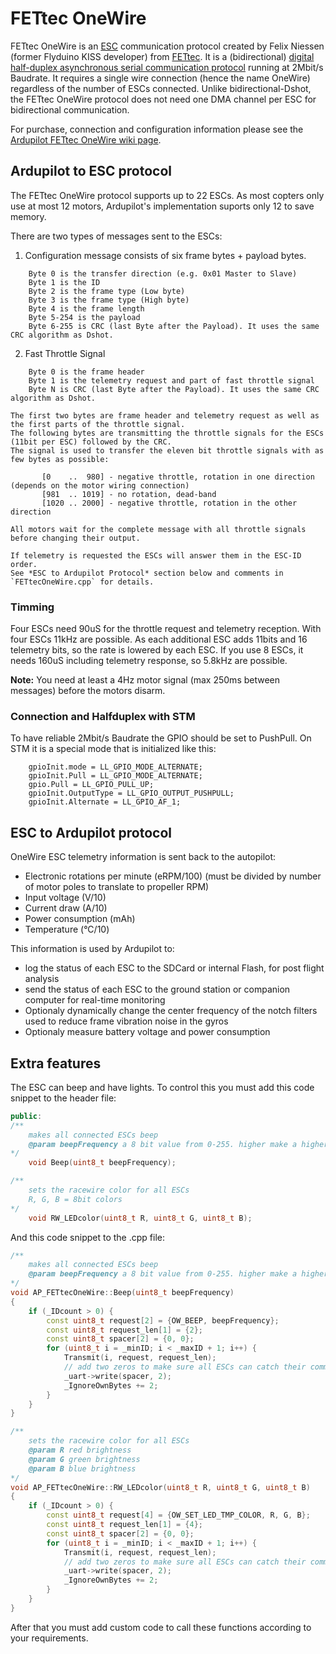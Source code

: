 # FETtec OneWire

FETtec OneWire is an [ESC](https://en.wikipedia.org/wiki/Electronic_speed_control) communication protocol created by Felix Niessen (former Flyduino KISS developer) from [FETtec](https://fettec.net).
It is a (bidirectional) [digital half-duplex asynchronous serial communication protocol](https://en.wikipedia.org/wiki/Asynchronous_serial_communication) running at 2Mbit/s Baudrate. It requires a single wire connection (hence the name OneWire) regardless of the number of ESCs connected.
Unlike bidirectional-Dshot, the FETtec OneWire protocol does not need one DMA channel per ESC for bidirectional communication. 

For purchase, connection and configuration information please see the [Ardupilot FETtec OneWire wiki page](https://ardupilot.org/copter/docs/common-fettec-onewire.html).


## Ardupilot to ESC protocol

The FETtec OneWire protocol supports up to 22 ESCs. As most copters only use at most 12 motors, Ardupilot's implementation suports only 12 to save memory.

There are two types of messages sent to the ESCs:

1. Configuration message consists of six frame bytes + payload bytes.

```
    Byte 0 is the transfer direction (e.g. 0x01 Master to Slave)
    Byte 1 is the ID
    Byte 2 is the frame type (Low byte)
    Byte 3 is the frame type (High byte)
    Byte 4 is the frame length
    Byte 5-254 is the payload
    Byte 6-255 is CRC (last Byte after the Payload). It uses the same CRC algorithm as Dshot.
```	

2. Fast Throttle Signal

```
    Byte 0 is the frame header
    Byte 1 is the telemetry request and part of fast throttle signal
    Byte N is CRC (last Byte after the Payload). It uses the same CRC algorithm as Dshot.
```	
    The first two bytes are frame header and telemetry request as well as the first parts of the throttle signal.
    The following bytes are transmitting the throttle signals for the ESCs (11bit per ESC) followed by the CRC.
    The signal is used to transfer the eleven bit throttle signals with as few bytes as possible:
```
       [0    ..  980] - negative throttle, rotation in one direction (depends on the motor wiring connection)
       [981  .. 1019] - no rotation, dead-band
       [1020 .. 2000] - negative throttle, rotation in the other direction
```
    All motors wait for the complete message with all throttle signals before changing their output.

    If telemetry is requested the ESCs will answer them in the ESC-ID order.
    See *ESC to Ardupilot Protocol* section below and comments in `FETtecOneWire.cpp` for details.
	

### Timming

Four ESCs need 90uS for the throttle request and telemetry reception. With four ESCs 11kHz are possible. As each additional ESC adds 11bits	and 16 telemetry bits, so the rate is lowered by each ESC. If you use 8 ESCs, it needs 160uS including telemetry response, so 5.8kHz are possible. 
	
**Note:** You need at least a 4Hz motor signal (max 250ms between messages) before the motors disarm.

### Connection and Halfduplex with STM

To have reliable 2Mbit/s Baudrate the GPIO should be set to PushPull.
On STM it is a special mode that is initialized like this:

```
    gpioInit.mode = LL_GPIO_MODE_ALTERNATE;
    gpioInit.Pull = LL_GPIO_MODE_ALTERNATE;
    gpio.Pull = LL_GPIO_PULL_UP;
    gpioInit.OutputType = LL_GPIO_OUTPUT_PUSHPULL;
    gpioInit.Alternate = LL_GPIO_AF_1;
```	
	
## ESC to Ardupilot protocol

OneWire ESC telemetry information is sent back to the autopilot:

- Electronic rotations per minute (eRPM/100) (must be divided by number of motor poles to translate to propeller RPM)
- Input voltage (V/10)
- Current draw (A/10)
- Power consumption (mAh)
- Temperature (°C/10)

This information is used by Ardupilot to:

- log the status of each ESC to the SDCard or internal Flash, for post flight analysis
- send the status of each ESC to the ground station or companion computer for real-time monitoring
- Optionaly dynamically change the center frequency of the notch filters used to reduce frame vibration noise in the gyros
- Optionaly measure battery voltage and power consumption


## Extra features

The ESC can beep and have lights. To control this you must add this code snippet to the header file:

```C++
public:
/**
    makes all connected ESCs beep
    @param beepFrequency a 8 bit value from 0-255. higher make a higher beep
*/
    void Beep(uint8_t beepFrequency);

/**
    sets the racewire color for all ESCs
    R, G, B = 8bit colors
*/
    void RW_LEDcolor(uint8_t R, uint8_t G, uint8_t B);
```

And this code snippet to the .cpp file:

```C++
/**
    makes all connected ESCs beep
    @param beepFrequency a 8 bit value from 0-255. higher make a higher beep
*/
void AP_FETtecOneWire::Beep(uint8_t beepFrequency)
{
    if (_IDcount > 0) {
        const uint8_t request[2] = {OW_BEEP, beepFrequency};
        const uint8_t request_len[1] = {2};
        const uint8_t spacer[2] = {0, 0};
        for (uint8_t i = _minID; i < _maxID + 1; i++) {
            Transmit(i, request, request_len);
            // add two zeros to make sure all ESCs can catch their command as we don't wait for a response here
            _uart->write(spacer, 2);
            _IgnoreOwnBytes += 2;
        }
    }
}

/**
    sets the racewire color for all ESCs
    @param R red brightness
    @param G green brightness
    @param B blue brightness
*/
void AP_FETtecOneWire::RW_LEDcolor(uint8_t R, uint8_t G, uint8_t B)
{
    if (_IDcount > 0) {
        const uint8_t request[4] = {OW_SET_LED_TMP_COLOR, R, G, B};
        const uint8_t request_len[1] = {4};
        const uint8_t spacer[2] = {0, 0};
        for (uint8_t i = _minID; i < _maxID + 1; i++) {
            Transmit(i, request, request_len);
            // add two zeros to make sure all ESCs can catch their command as we don't wait for a response here
            _uart->write(spacer, 2);
            _IgnoreOwnBytes += 2;
        }
    }
}
```

After that you must add custom code to call these functions according to your requirements.
